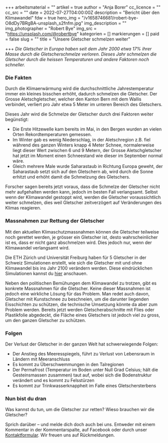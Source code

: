 +++
arbeitsmaterial = ""
artikel = true
author = "Anja Borer"
cc_licence = ""
cc_src = ""
date = 2022-07-27T04:00:00Z
description = "Bericht über den Klimawandel"
fdw = true
hero_img = "/v1658746681/robert-bye-O8dDy7BRgBA-unsplash_s2fnfm.jpg"
img_description = ""
img_photographer = "Robert Bye"
img_src = "https://unsplash.com/@robertbye"
kategorien = []
markierungen = []
paid = false
slug = ""
title = "Unsere Gletscher schmelzen weiter"

+++
_Die Gletscher in Europa haben seit dem Jahr 2000 etwa 17% ihrer Masse durch die Gletscherschmelze verloren. Dieses Jahr schmelzen die Gletscher durch die heissen Temperaturen und andere Faktoren noch schneller._

### Die Fakten

Durch die Klimaerwärmung wird die durchschnittliche Jahrestemperatur immer ein kleines bisschen erhöht, dadurch schmelzen die Gletscher. Der Grosse Aletschgletscher, welcher den Kanton Bern mit dem Wallis verbindet, verliert pro Jahr etwa 5 Meter im unteren Bereich des Gletschers.

Dieses Jahr wird die Schmelze der Gletscher durch drei Faktoren weiter begünstigt:

* Die Erste Hitzewelle kam bereits im Mai, in den Bergen wurden an vielen Orten Rekordtemperaturen gemessen.
* Im Winter gab es wenig Niederschlag, in der Aletschregion z.B. fiel während des ganzen Winters knapp 4 Meter Schnee, normalerweise liegt dieser Wert zwischen 6 und 9 Metern, der Grosse Aletschgletscher hat jetzt im Moment einen Schneestand wie dieser im September normal wäre.
* Gleich mehrere Male wurde Saharastaub in Richtung Europa geweht, der Saharastaub setzt sich auf den Gletschern ab, wird durch die Sonne erhitzt und erhöht damit die Schmelzung des Gletschers.

Forscher sagen bereits jetzt voraus, dass die Schmelze der Gletscher nicht mehr aufgehalten werden kann, jedoch im besten Fall verlangsamt. Selbst wenn der Klimawandel gestoppt wird, werden die Gletscher voraussichtlich weiter schmelzen, dies weil Gletscher zeitverzögert auf Veränderungen des Klimas reagieren.

### Massnahmen zur Rettung der Gletscher

Mit den aktuellen Klimaschutzmassnahmen können die Gletscher teilweise noch gerettet werden, je grösser ein Gletscher ist, desto wahrscheinlicher ist es, dass er nicht ganz abschmelzen wird. Dies jedoch nur, wenn der Klimawandel verlangsamt wird.

Die ETH Zürich und Universität Freiburg haben für 5 Gletscher in der Schweiz Simulationen erstellt, wie sich die Gletscher mit und ohne Klimawandel bis ins Jahr 2100 verändern werden. Diese eindrücklichen Simulationen kannst du [hier](https://interaktiv.tagesanzeiger.ch/2022/gletscher-prognosen/) anschauen.

Neben den politischen Bemühungen dem Klimawandel zu trotzen, gibt es konkrete Massnahmen für die Gletscher. Keine dieser Massnahmen ist jedoch eine wirkliche Lösung für das Problem. Man redet auch davon, Gletscher mit Kunstschnee zu beschneien, um die darunter liegenden Eisschichten zu schützen, die technische Umsetzung könnte da aber zum Problem werden. Bereits jetzt werden Gletscherabschnitte mit Flies oder Plastikfolie abgedeckt, die Fläche eines Gletschers ist jedoch viel zu gross, um den ganzen Gletscher zu schützen.

### Folgen

Der Verlust der Gletscher in der ganzen Welt hat schwerwiegende Folgen:

* Der Anstieg des Meeresspiegels, führt zu Verlust von Lebensraum in Ländern mit Meeranschluss
* Es kommt zu Überschwemmungen in den Talregionen
* Der Permafrost (Temperatur im Boden unter Null Grad Celsius; hält die Gesteinsmassen zusammen) taut auf, wobei sich die Bodenstruktur verändert und es kommt zu Felsstürzen
* Es kommt zur Trinkwasserknappheit im Falle eines Gletschersterbens

### Nun bist du dran

Was kannst du tun, um die Gletscher zur retten? Wieso brauchen wir die Gletscher?

Sprich darüber – und melde dich doch auch bei uns. Entweder mit einem Kommentar in der Kommentarspalte, auf Facebook oder durch unser [Kontaktformular](https://www.chinderzytig.ch/kontakt/). Wir freuen uns auf Rückmeldungen.